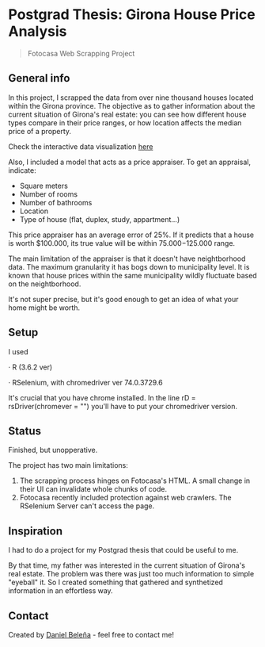 # Postgrad Thesis: Girona House Price Analysis
> Fotocasa Web Scrapping Project

## General info

In this project, I scrapped the data from over nine thousand houses located within the Girona province. The objective as to gather information about the current situation of Girona's real estate: you can see how different house types compare in their price ranges, or how location affects the median price of a property.

Check the interactive data visualization [here](https://public.flourish.studio/visualisation/3139655/)

Also, I included a model that acts as a price appraiser. To get an appraisal, indicate:

* Square meters
* Number of rooms
* Number of bathrooms
* Location
* Type of house (flat, duplex, study, appartment...)

This price appraiser has an average error of 25%. If it predicts that a house is worth $100.000, its true value will be within $75.000-$125.000 range. 

The main limitation of the appraiser is that it doesn't have neightborhood data. The maximum granularity it has bogs down to municipality level. It is known that house prices within the same municipality wildly fluctuate based on the neightborhood.

It's not super precise, but it's good enough to get an idea of what your home might be worth.

## Setup
I used

· R (3.6.2 ver)

· RSelenium, with chromedriver ver 74.0.3729.6

It's crucial that you have chrome installed. In the line rD = rsDriver(chromever = "") you'll have to put your chromedriver version.


## Status
Finished, but unopperative. 

The project has two main limitations:

1. The scrapping process hinges on Fotocasa's HTML. A small change in their UI can invalidate whole chunks of code.
2. Fotocasa recently included protection against web crawlers. The RSelenium Server can't access the page.

## Inspiration
I had to do a project for my Postgrad thesis that could be useful to me.

By that time, my father was interested in the current situation of Girona's real estate. The problem was there was just too much information to simple "eyeball" it. So I created something that gathered and synthetized information in an effortless way.

## Contact
Created by [Daniel Beleña](https://www.linkedin.com/in/daniel-bele%C3%B1a-gonz%C3%A1lez-949917146/?locale=en_US) - feel free to contact me!
